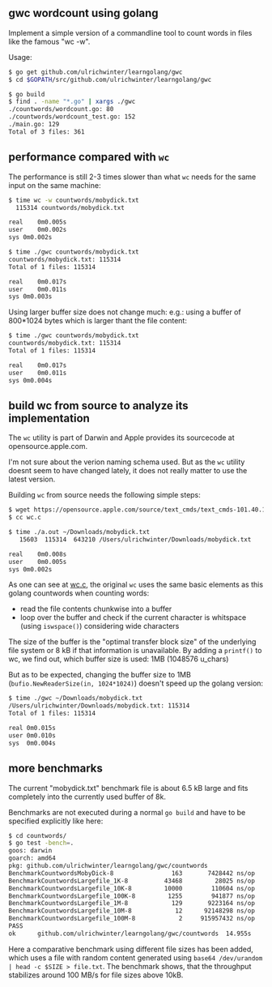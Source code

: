 ## gwc wordcount using golang
Implement a simple version of a commandline tool to count words in files like the famous "wc -w".

Usage:

```bash
$ go get github.com/ulrichwinter/learngolang/gwc
$ cd $GOPATH/src/github.com/ulrichwinter/learngolang/gwc

$ go build
$ find . -name "*.go" | xargs ./gwc
./countwords/wordcount.go: 80
./countwords/wordcount_test.go: 152
./main.go: 129
Total of 3 files: 361
``` 

## performance compared with `wc`

The performance is still 2-3 times slower than what `wc` needs for the same input on the same machine:

```bash
$ time wc -w countwords/mobydick.txt 
  115314 countwords/mobydick.txt

real	0m0.005s
user	0m0.002s
sys	0m0.002s

$ time ./gwc countwords/mobydick.txt 
countwords/mobydick.txt: 115314
Total of 1 files: 115314

real	0m0.017s
user	0m0.011s
sys	0m0.003s
```

Using larger buffer size does not change much: e.g.: using a buffer of 800*1024 bytes which is larger thant the file content:

```bash
$ time ./gwc countwords/mobydick.txt 
countwords/mobydick.txt: 115314
Total of 1 files: 115314

real	0m0.017s
user	0m0.011s
sys	0m0.004s
```

## build wc from source to analyze its implementation
The `wc` utility is part of Darwin and Apple provides its sourcecode at opensource.apple.com.

I'm not sure about the verion naming schema used. But as the `wc` utility doesnt seem to have changed lately, it does not really matter to use the latest version.

Building `wc` from source needs the following simple steps:
```bash
$ wget https://opensource.apple.com/source/text_cmds/text_cmds-101.40.1/wc/wc.c
$ cc wc.c

$ time ./a.out ~/Downloads/mobydick.txt
   15603  115314  643210 /Users/ulrichwinter/Downloads/mobydick.txt

real	0m0.008s
user	0m0.005s
sys	0m0.002s
```

As one can see at [wc.c](https://opensource.apple.com/source/text_cmds/text_cmds-101.40.1/wc/wc.c), the original `wc` uses the same basic elements as this golang countwords when counting words:
- read the file contents chunkwise into a buffer
- loop over the buffer and check if the current character is whitspace (using `iswspace()`) considering wide characters


The size of the buffer is the "optimal transfer block size" of the underlying file system or 8 kB if that information is unavailable. By adding a `printf()` to wc, we find out, which buffer size is used: 1MB (1048576 u_chars)

But as to be expected, changing the buffer size to 1MB (`bufio.NewReaderSize(in, 1024*1024)`) doesn't speed up the golang version:
```bash
$ time ./gwc ~/Downloads/mobydick.txt 
/Users/ulrichwinter/Downloads/mobydick.txt: 115314
Total of 1 files: 115314

real 0m0.015s
user 0m0.010s
sys  0m0.004s
```

## more benchmarks

The current "mobydick.txt" benchmark file is about 6.5 kB large and fits completely into the currently used buffer of 8k.

Benchmarks are not executed during a normal `go build` and have to be specified explicitly like here:
```bash
$ cd countwords/
$ go test -bench=.
goos: darwin
goarch: amd64
pkg: github.com/ulrichwinter/learngolang/gwc/countwords
BenchmarkCountwordsMobyDick-8         	     163	   7428442 ns/op
BenchmarkCountwordsLargefile_1K-8     	   43468	     28025 ns/op	  35.68 MB/s
BenchmarkCountwordsLargefile_10K-8    	   10000	    110604 ns/op	  90.41 MB/s
BenchmarkCountwordsLargefile_100K-8   	    1255	    941877 ns/op	 106.17 MB/s
BenchmarkCountwordsLargefile_1M-8     	     129	   9223164 ns/op	 108.42 MB/s
BenchmarkCountwordsLargefile_10M-8    	      12	  92148298 ns/op	 108.52 MB/s
BenchmarkCountwordsLargefile_100M-8   	       2	 915957432 ns/op	 109.18 MB/s
PASS
ok  	github.com/ulrichwinter/learngolang/gwc/countwords	14.955s
```

Here a comparative benchmark using different file sizes has been added, which uses a file with random content generated using `base64 /dev/urandom | head -c $SIZE > file.txt`.
The benchmark shows, that the throughput stabilizes around 100 MB/s for file sizes above 10kB.
